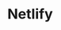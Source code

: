 ---
title: Netlify
type: partner
draft: false
category: community
logo: /images/logos/netlify-color-accent.svg
website: https://www.netlify.com
---